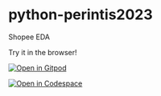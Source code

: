# python-perintis2023
Shopee EDA


Try it in the browser!

[![Open in Gitpod](https://gitpod.io/button/open-in-gitpod.svg)](https://gitpod.io/#https://github.com/roniwahyu/perintis2023)

[![Open in Codespace](https://upload.wikimedia.org/wikipedia/commons/thumb/2/29/GitHub_logo_2013.svg/320px-GitHub_logo_2013.svg.png)](https://github.com/codespaces/new?skip_quickstart=true&machine=standardLinux32gb&repo=655507814&ref=main&geo=SoutheastAsia)